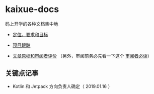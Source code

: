 # kaixue-docs

码上开学的各种文档集中地

- [定位、要求和目标](https://github.com/kaixueio/kaixue-docs/blob/master/%E5%AE%9A%E4%BD%8D%E3%80%81%E8%A6%81%E6%B1%82%E5%92%8C%E7%9B%AE%E6%A0%87.md)

- [项目跟踪](https://github.com/kaixueio/kaixue-docs/blob/master/%E9%A1%B9%E7%9B%AE%E8%B7%9F%E8%B8%AA.md)

- [文章原稿和审阅者评价](https://github.com/kaixueio/kaixue-docs/tree/master/%E6%96%87%E7%AB%A0) （另外，审阅前务必先看一下这个 [审阅者必读](https://github.com/kaixueio/kaixue-docs/blob/master/%E6%96%87%E7%AB%A0/%E5%AE%A1%E9%98%85%E8%80%85%E5%BF%85%E8%AF%BB.md)）

## 关键点记事

- Kotlin 和 Jetpack 方向负责人确定（ 2019.01.16 ）
